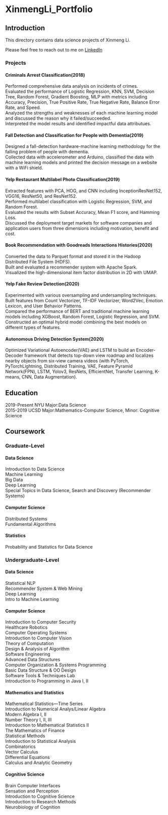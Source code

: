 # XinmengLi_Portfolio

## Introduction
This directory contains data science projects of Xinmeng Li. 

Please feel free to reach out to me on [LinkedIn](https://www.linkedin.com/in/xinmeng-li/)
### Projects
#### Criminals Arrest Classification(2018)
Performed comprehensive data analysis on incidents of crimes.\
Evaluated the performance of Logistic Regression, KNN, SVM, Decision Tree, Random Forest, Gradient Boosting, MLP with metrics including Accuracy, Precision, True Positive Rate, True Negative Rate, Balance Error Rate, and Speed. \
Analyzed the strengths and weaknesses of each machine learning model and discussed the reason why it failed/succeeded.\
Interpreted the model results and identified impactful data attributues. 
#### Fall Detection and Classification for People with Dementia(2019)
Designed a fall-detection hardware-machine learning methodology for the falling problem of people with dementia. \
Collected data with accelerometer and Arduino, classified the data with machine learning models and printed the decision message on a website with a WiFi shield.
#### Yelp Restaurant Multilabel Photo Classification(2019)
Extracted features with PCA, HOG, and CNN including InceptionResNet152, VGG16, ResNet50, and ResNet152.\
Performed multilabel classification with Logistic Regression, SVM, and Random Forest.\
Evaluated the results with Subset Accuracy, Mean F1 score, and Hamming Loss.\
Discussed the deployment target markets for software companies and application users from three dimensions including motivation, benefit and cost.
#### Book Recommendation with Goodreads Interactions Histories(2020)
Converted the data to Parquet format and stored it in the Hadoop Distributed File System (HDFS).\
Built and evaluated a recommender system with Apache Spark.\
Visualized the high-dimensional item factor distribution in 2D with UMAP.
#### Yelp Fake Review Detection(2020)
Experimented with various oversampling and undersampling techniques. \
Built features from Count Vectorizer, TF-IDF Vectorizer, Word2Vec, Emotion Lexicon, and User Behavior Patterns. \
Compared the performance of BERT and traditional machine learning models including XGBoost, Random Forest, Logistic Regression, and SVM. \
Constructed an optimal hybrid model combining the best models on different types of features. 
#### Autonomous Driving Detection System(2020)
Optimized Variational Autoencoder(VAE) and LSTM to build an Encoder-Decoder framework that detects top-down view roadmap and localizes nearby objects from six-view camera videos (with PyTorch, PyTorchLightning, Distributed Training, VAE, Feature Pyramid Network(FPN), LSTM, Yolov3, ResNets, EfficientNet, Transfer Learning, K-means, CNN, Data Augmentation).

## Education
2019-Present NYU Major:Data Science\
2015-2019   UCSD Major:Mathematics-Computer Science, Minor: Cognitive Science 

## Coursework
### Graduate-Level
#### Data Science
Introduction to Data Science \
Machine Learning \
Big Data \
Deep Learning \
Special Topics in Data Science, Search and Discovery (Recommender Systems)
#### Computer Science
Distributed Systems\
Fundamental Algorithms
#### Statistics
Probability and Statistics for Data Science
### Undergraduate-Level
#### Data Science
Statistical NLP \
Recommender System & Web Mining \
Deep Learning \
Intro to Machine Learning
#### Computer Science
Introduction to Computer Security \
Healthcare Robotics\
Computer Operating Systems\
Introduction to Computer Vision\
Theory of Computation\
Design & Analysis of Algorithm\
Software Engineering\
Advanced Data Structures\
Computer Organization & Systems Programming\
Basic Data Structure & OO Design\
Software Tools & Techniques Lab\
Introduction to Programming in Java I, II
#### Mathematics and Statistics
Mathematical Statistics—Time Series\
Introduction to Numerical Analys/Linear Algebra\
Modern Algebra I, II\
Number Theory I, II, III\
Introduction to Mathematical Statistics II\
The Mathematics of Finance\
Statistical Methods\
Introduction to Statistical Analysis\
Combinatorics\
Vector Calculus\
Differential Equations\
Calculus and Analytic Geometry
#### Cognitive Science
Brain Computer Interfaces\
Sensation and Perception\
Introduction to Cognitive Science\
Introduction to Research Methods\
Neurobiology of Cognition

